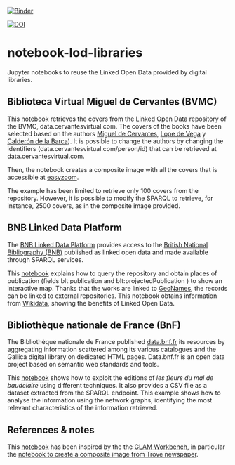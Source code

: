 [![Binder](https://mybinder.org/badge_logo.svg)](https://mybinder.org/v2/gh/hibernator11/notebook-lod-libraries/master)

[![DOI](https://zenodo.org/badge/254954138.svg)](https://zenodo.org/badge/latestdoi/254954138)


# notebook-lod-libraries
Jupyter notebooks to reuse the Linked Open Data provided by digital libraries.

## Biblioteca Virtual Miguel de Cervantes (BVMC)
This [notebook](bvmc-create-composite.ipynb) retrieves the covers from the Linked Open Data repository of the BVMC, data.cervantesvirtual.com. The covers of the books have been selected based on the authors [Miguel de Cervantes](http://data.cervantesvirtual.com/person/40), [Lope de Vega](http://data.cervantesvirtual.com/person/72) y [Calderón de la Barca](http://data.cervantesvirtual.com/person/79)). It is possible to change the authors by changing the identifiers (data.cervantesvirtual.com/person/id) that can be retrieved at data.cervantesvirtual.com.

Then, the notebook creates a composite image with all the covers that is accessible at [easyzoom](https://www.easyzoom.com/imageaccess/acab10e5187b45d8ad802d8d302a4901). 

The example has been limited to retrieve only 100 covers from the repository. However, it is possible to modify the SPARQL to retrieve, for instance, 2500 covers, as in the composite image provided.

## BNB Linked Data Platform
The [BNB Linked Data Platform](https://bnb.data.bl.uk/) provides access to the [British National Bibliography (BNB)](http://www.bl.uk/bibliographic/natbib.html) published as linked open data and made available through SPARQL services. 

This [notebook](bnb-lod-extraction-map.ipynb) explains how to query the repository and obtain places of publication (fields blt:publication and blt:projectedPublication ) to show an interactive map. Thanks that the works are linked to [GeoNames](https://www.geonames.org/), the records can be linked to external repositories. This notebook obtains information from [Wikidata](https://www.wikidata.org), showing the benefits of Linked Open Data.


## Bibliothèque nationale de France (BnF)
The Bibliothèque nationale de France published [data.bnf.fr](https://data.bnf.fr/) its resources by aggregating information scattered among its various catalogues and the Gallica digital library on dedicated HTML pages. Data.bnf.fr is an open data project based on semantic web standards and tools.

This [notebook](bnf-graph-example.ipynb) shows how to exploit the editions of *les fleurs du mal de baudelaire* using different techniques. It also provides a CSV file as a dataset extracted from the SPARQL endpoint. This example shows how to analyse the information using the network graphs, identifying the most relevant characteristics of the information retrieved.

## References & notes
This [notebook](create-composite-bvmc.ipynb) has been inspired by the the [GLAM Workbench](https://glam-workbench.github.io/), in particular the [notebook to create a composite image from Trove newspaper](https://nbviewer.jupyter.org/github/GLAM-Workbench/trove-newspapers/blob/master/Composite-thumbnails.ipynb).
